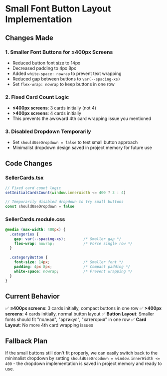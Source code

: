 # Small Font Button Layout Implementation

## Changes Made

### 1. Smaller Font Buttons for ≤400px Screens
- Reduced button font size to 14px
- Decreased padding to 4px 8px
- Added `white-space: nowrap` to prevent text wrapping
- Reduced gap between buttons to `var(--spacing-xs)`
- Set `flex-wrap: nowrap` to keep buttons in one row

### 2. Fixed Card Count Logic
- **≤400px screens**: 3 cards initially (not 4)
- **>400px screens**: 4 cards initially
- This prevents the awkward 4th card wrapping issue you mentioned

### 3. Disabled Dropdown Temporarily
- Set `shouldUseDropdown = false` to test small button approach
- Minimalist dropdown design saved in project memory for future use

## Code Changes

### SellerCards.tsx
```typescript
// Fixed card count logic
setInitialCardsCount(window.innerWidth <= 400 ? 3 : 4)

// Temporarily disabled dropdown to try small buttons
const shouldUseDropdown = false
```

### SellerCards.module.css
```css
@media (max-width: 400px) {
  .categories {
    gap: var(--spacing-xs);        /* Smaller gap */
    flex-wrap: nowrap;             /* Force single row */
  }
  
  .categoryButton {
    font-size: 14px;               /* Smaller font */
    padding: 4px 8px;              /* Compact padding */
    white-space: nowrap;           /* Prevent wrapping */
  }
}
```

## Current Behavior
✅ **≤400px screens**: 3 cards initially, compact buttons in one row
✅ **>400px screens**: 4 cards initially, normal button layout
✅ **Button Layout**: Smaller fonts should fit "полная", "артикул", "категория" in one row
✅ **Card Layout**: No more 4th card wrapping issues

## Fallback Plan
If the small buttons still don't fit properly, we can easily switch back to the minimalist dropdown by setting `shouldUseDropdown = window.innerWidth <= 400` - the dropdown implementation is saved in project memory and ready to use.
